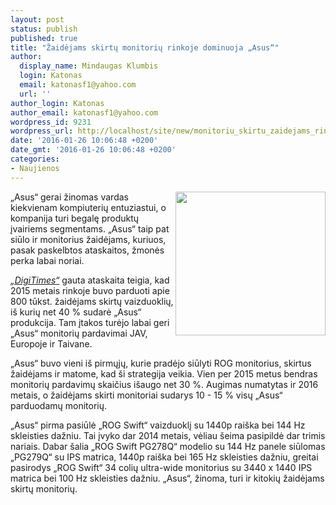 ```yaml
---
layout: post
status: publish
published: true
title: "Žaidėjams skirtų monitorių rinkoje dominuoja „Asus“"
author:
  display_name: Mindaugas Klumbis
  login: Katonas
  email: katonasf1@yahoo.com
  url: ''
author_login: Katonas
author_email: katonasf1@yahoo.com
wordpress_id: 9231
wordpress_url: http://localhost/site/new/monitoriu_skirtu_zaidejams_rinkoje_dominuoja_asus/
date: '2016-01-26 10:06:48 +0200'
date_gmt: '2016-01-26 10:06:48 +0200'
categories:
- Naujienos
---
```

<p>
	<img alt="" src="http://technews.lt/userfiles/asus_rog_swift_pg279q1-e1442228067537.jpg" style="width: 240px; height: 230px; float: right;" />&bdquo;Asus&ldquo; gerai žinomas vardas kiekvienam kompiuterių entuziastui, o kompanija turi begalę produktų įvairiems segmentams. &bdquo;Asus&ldquo; taip pat siūlo ir monitorius žaidėjams, kuriuos, pasak paskelbtos ataskaitos, žmonės perka labai noriai.</p>
<p>
	<em><a href="http://www.digitimes.com/news/a20151215PD203.html?mod=2">&bdquo;DigiTimes&ldquo;</a></em> gauta ataskaita teigia, kad 2015 metais rinkoje buvo parduoti apie 800 tūkst. žaidėjams skirtų vaizduoklių, i&scaron; kurių net 40 % sudarė &bdquo;Asus&ldquo; produkcija. Tam įtakos turėjo labai geri &bdquo;Asus&ldquo; monitorių pardavimai JAV, Europoje ir Taivane.</p>
<p>
	&bdquo;Asus&ldquo; buvo vieni i&scaron; pirmųjų, kurie pradėjo siūlyti ROG monitorius, skirtus žaidėjams ir matome, kad &scaron;i strategija veikia. Vien per 2015 metus bendras monitorių pardavimų skaičius i&scaron;augo net 30 %. Augimas numatytas ir 2016 metais, o žaidėjams skirti monitoriai sudarys 10 - 15 % visų &bdquo;Asus&ldquo; parduodamų monitorių.</p>
<p>
	&bdquo;Asus&ldquo; pirma pasiūlė &bdquo;ROG Swift&ldquo; vaizduoklį su 1440p rai&scaron;ka bei 144 Hz skleisties dažniu. Tai įvyko dar 2014 metais, vėliau &scaron;eima pasipildė dar trimis nariais. Dabar &scaron;alia &bdquo;ROG Swift PG278Q&ldquo; modelio su 144 Hz panele siūlomas &bdquo;PG279Q&ldquo; su IPS matrica, 1440p rai&scaron;ka bei 165 Hz skleisties dažniu, greitai pasirodys &bdquo;ROG Swift&ldquo; 34 colių ultra-wide monitorius su 3440 x 1440 IPS matrica bei 100 Hz skleisties dažniu. &bdquo;Asus&ldquo;, žinoma, turi ir kitokių žaidėjams skirtų monitorių.</p>
